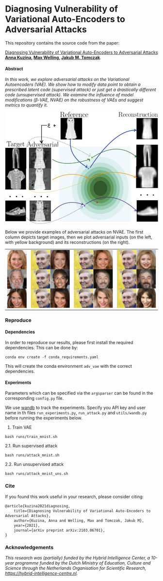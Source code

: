 # Diagnosing Vulnerability of Variational Auto-Encoders to Adversarial Attacks

This repository contains the source code from the paper:

[Diagnosing Vulnerability of Variational Auto-Encoders to Adversarial Attacks](https://arxiv.org/abs/2103.06701) 
<br/>**[Anna Kuzina](https://akuzina.github.io/), [Max Welling](https://staff.fnwi.uva.nl/m.welling/), [Jakub M. Tomczak](https://jmtomczak.github.io/)**.
#### Abstract
*In this work, we explore adversarial attacks on the Variational Autoencoders (VAE). We show how to modify data point to obtain a prescribed latent code (supervised attack) or just get a drastically different code (unsupervised attack). We examine the influence of model modifications ($\beta$-VAE, NVAE) on the robustness of VAEs and suggest metrics to quantify it.*

<img src="img/intro_im.png" alt="superised attack" width="700"/>

Below we provide examples of adversarial attacks on NVAE. 
The first column depicts target images, then we plot adversarial inputs  (on the left, with yellow background) and its reconstructions (on the right). 
<table><tr>
<td> <img src="img/nvae_Target.png" alt="Drawing" style="width: 100px;"/> </td>
<td> <img src="img/Sup_sample_c1.png" alt="Drawing" style="width: 200px;"/> </td>
<td> <img src="img/Sup_sample_c2.png" alt="Drawing" style="width: 200px;"/> </td>
<td> <img src="img/Sup_sample_c4.png" alt="Drawing" style="width: 200px;"/> </td>
</tr></table>

### Reproduce

#### Dependencies
In order to reproduce our results, please first install the required dependencies. This can be done by:
```
conda env create -f conda_requirements.yaml
```
This will create the conda environment `adv_vae` with the correct dependencies.

#### Experiments 
Parameters which can be specified via the `argsparser` can be found in the corresponding `config.py` file.

We use [wandb](https://wandb.ai) to track the experiments. Specify you API key and user name in th files `run_experiments.py`, `run_attack.py` and `utils/wandb.py` before running the experiments below.  

1. Train VAE
```
bash runs/train_mnist.sh
```
2.1. Run supervised attack
```
bash runs/attack_mnist.sh
```
2.2. Run unsupervised attack
```
bash runs/attack_mnist_uns.sh
```

### Cite
If you found this work useful in your research, please consider citing:
```
@article{kuzina2021diagnosing,
	title={Diagnosing Vulnerability of Variational Auto-Encoders to Adversarial Attacks},
	author={Kuzina, Anna and Welling, Max and Tomczak, Jakub M},
	year={2021},
    journal={arXiv preprint arXiv:2103.06701},
}
```

### Acknowledgements
*This research was (partially) funded by the Hybrid Intelligence Center, a 10-year programme  funded by the Dutch Ministry of Education, Culture and Science through the Netherlands  Organisation for Scientific Research, https://hybrid-intelligence-centre.nl.*